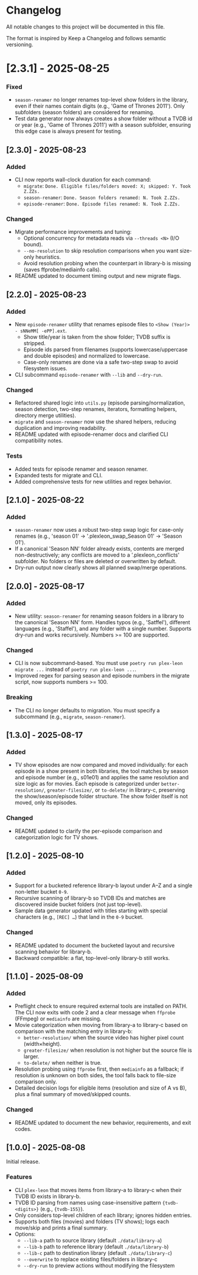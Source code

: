 # Changelog

All notable changes to this project will be documented in this file.

The format is inspired by Keep a Changelog and follows semantic versioning.

# [2.3.1] - 2025-08-25
### Fixed
- `season-renamer` no longer renames top-level show folders in the library, even if their names contain digits (e.g., 'Game of Thrones 2011'). Only subfolders (season folders) are considered for renaming.
- Test data generator now always creates a show folder without a TVDB id or year (e.g., 'Game of Thrones 2011') with a season subfolder, ensuring this edge case is always present for testing.

## [2.3.0] - 2025-08-23
### Added
- CLI now reports wall-clock duration for each command:
  - `migrate`: `Done. Eligible files/folders moved: X; skipped: Y. Took Z.ZZs.`
  - `season-renamer`: `Done. Season folders renamed: N. Took Z.ZZs.`
  - `episode-renamer`: `Done. Episode files renamed: N. Took Z.ZZs.`

### Changed
- Migrate performance improvements and tuning:
  - Optional concurrency for metadata reads via `--threads <N>` (I/O bound).
  - `--no-resolution` to skip resolution comparisons when you want size-only heuristics.
  - Avoid resolution probing when the counterpart in library-b is missing (saves ffprobe/mediainfo calls).
- README updated to document timing output and new migrate flags.

## [2.2.0] - 2025-08-23
### Added
- New `episode-renamer` utility that renames episode files to `<Show (Year)> - sNNeMM[ -ePP].ext`.
  - Show title/year is taken from the show folder; TVDB suffix is stripped.
  - Episode ids parsed from filenames (supports lowercase/uppercase and double episodes) and normalized to lowercase.
  - Case-only renames are done via a safe two-step swap to avoid filesystem issues.
- CLI subcommand `episode-renamer` with `--lib` and `--dry-run`.

### Changed
- Refactored shared logic into `utils.py` (episode parsing/normalization, season detection, two-step renames, iterators, formatting helpers, directory merge utilities).
- `migrate` and `season-renamer` now use the shared helpers, reducing duplication and improving readability.
- README updated with episode-renamer docs and clarified CLI compatibility notes.

### Tests
- Added tests for episode renamer and season renamer.
- Expanded tests for migrate and CLI.
- Added comprehensive tests for new utilities and regex behavior.

## [2.1.0] - 2025-08-22
### Added
- `season-renamer` now uses a robust two-step swap logic for case-only renames (e.g., 'season 01' → '.plexleon_swap_Season 01' → 'Season 01').
- If a canonical 'Season NN' folder already exists, contents are merged non-destructively; any conflicts are moved to a '.plexleon_conflicts' subfolder. No folders or files are deleted or overwritten by default.
- Dry-run output now clearly shows all planned swap/merge operations.

## [2.0.0] - 2025-08-17

### Added
- New utility: `season-renamer` for renaming season folders in a library to the canonical 'Season NN' form. Handles typos (e.g., 'Satffel'), different languages (e.g., 'Staffel'), and any folder with a single number. Supports dry-run and works recursively. Numbers >= 100 are supported.

### Changed
- CLI is now subcommand-based. You must use `poetry run plex-leon migrate ...` instead of `poetry run plex-leon ...`.
- Improved regex for parsing season and episode numbers in the migrate script, now supports numbers >= 100.

### Breaking
- The CLI no longer defaults to migration. You must specify a subcommand (e.g., `migrate`, `season-renamer`).

## [1.3.0] - 2025-08-17

### Added
- TV show episodes are now compared and moved individually: for each episode in a show present in both libraries, the tool matches by season and episode number (e.g., s01e01) and applies the same resolution and size logic as for movies. Each episode is categorized under `better-resolution/`, `greater-filesize/`, or `to-delete/` in library-c, preserving the show/season/episode folder structure. The show folder itself is not moved, only its episodes.

### Changed
- README updated to clarify the per-episode comparison and categorization logic for TV shows.

## [1.2.0] - 2025-08-10

### Added
- Support for a bucketed reference library-b layout under A–Z and a single non-letter bucket `0-9`.
- Recursive scanning of library-b so TVDB IDs and matches are discovered inside bucket folders (not just top-level).
- Sample data generator updated with titles starting with special characters (e.g., `[REC] …`) that land in the `0-9` bucket.

### Changed
- README updated to document the bucketed layout and recursive scanning behavior for library-b.
- Backward compatible: a flat, top-level-only library-b still works.

## [1.1.0] - 2025-08-09

### Added
- Preflight check to ensure required external tools are installed on PATH. The CLI now exits with code 2 and a clear message when `ffprobe` (FFmpeg) or `mediainfo` are missing.
- Movie categorization when moving from library-a to library-c based on comparison with the matching entry in library-b:
  - `better-resolution/` when the source video has higher pixel count (width×height).
  - `greater-filesize/` when resolution is not higher but the source file is larger.
  - `to-delete/` when neither is true.
- Resolution probing using `ffprobe` first, then `mediainfo` as a fallback; if resolution is unknown on both sides, the tool falls back to file-size comparison only.
- Detailed decision logs for eligible items (resolution and size of A vs B), plus a final summary of moved/skipped counts.

### Changed
- README updated to document the new behavior, requirements, and exit codes.

## [1.0.0] - 2025-08-08

Initial release.

### Features
- CLI `plex-leon` that moves items from library-a to library-c when their TVDB ID exists in library-b.
- TVDB ID parsing from names using case-insensitive pattern `{tvdb-<digits>}` (e.g., `{tvdb-155}`).
- Only considers top-level children of each library; ignores hidden entries.
- Supports both files (movies) and folders (TV shows); logs each move/skip and prints a final summary.
- Options:
  - `--lib-a` path to source library (default `./data/library-a`)
  - `--lib-b` path to reference library (default `./data/library-b`)
  - `--lib-c` path to destination library (default `./data/library-c`)
  - `--overwrite` to replace existing files/folders in library-c
  - `--dry-run` to preview actions without modifying the filesystem
